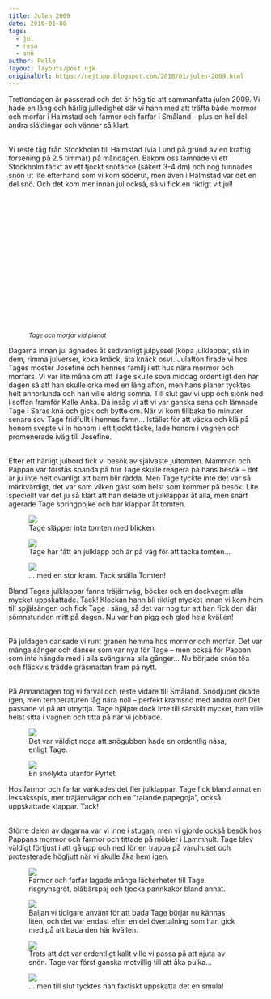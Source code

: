 ```yaml
---
title: Julen 2009
date: 2010-01-06
tags: 
  - jul
  - resa
  - snö	
author: Pelle
layout: layouts/post.njk
originalUrl: https://nejtupp.blogspot.com/2010/01/julen-2009.html
---
```


Trettondagen är passerad och det är hög tid att sammanfatta julen 2009. Vi hade en lång och härlig julledighet där vi hann med att träffa både mormor och morfar i Halmstad och farmor och farfar i Småland – plus en hel del andra släktingar och vänner så klart.
<br><br>

Vi reste tåg från Stockholm till Halmstad (via Lund på grund av en kraftig försening på 2.5 timmar) på måndagen. Bakom oss lämnade vi ett Stockholm täckt av ett tjockt snötäcke (säkert 3-4 dm) och nog tunnades snön ut lite efterhand som vi kom söderut, men även i Halmstad var det en del snö. Och det kom mer innan jul också, så vi fick en riktigt vit jul!

<!-- FIXME: video -->
<figure>
	<object id="BLOG_video-eafa79c796259b85" class="BLOG_video_class" contentid="eafa79c796259b85" height="266" width="320"></object><span style="font-size:85%;"><br><span style="font-style: italic;">Tage och morfar vid pianot</figcaption>
</figure>

Dagarna innan jul ägnades åt sedvanligt julpyssel (köpa julklappar, slå in dem, rimma julverser, koka knäck, äta knäck osv). Julafton firade vi hos Tages moster Josefine och hennes familj i ett hus nära mormor och morfars. Vi var lite måna om att Tage skulle sova middag ordentligt den här dagen så att han skulle orka med en lång afton, men hans planer tycktes helt annorlunda och han ville aldrig somna. Till slut gav vi upp och sjönk ned i soffan framför Kalle Anka. Då insåg vi att vi var ganska sena och lämnade Tage i Saras knä och gick och bytte om. När vi kom tillbaka tio minuter senare sov Tage fridfullt i hennes famn... Istället för att väcka och klä på honom svepte vi in honom i ett tjockt täcke, lade honom i vagnen och promenerade iväg till Josefine.
<br><br>

Efter ett härligt julbord fick vi besök av självaste jultomten. Mamman och Pappan var förstås spända på hur Tage skulle reagera på hans besök – det är ju inte helt ovanligt att barn blir rädda. Men Tage tyckte inte det var så märkvärdigt, det var som vilken gäst som helst som kommer på besök. Lite speciellt var det ju så klart att han delade ut julklappar åt alla, men snart agerade Tage springpojke och bar klappar åt tomten.

<figure>
	<img src="../../../img/2010/01/_MG_9673_1024pix.jpg"><br>
	<figcaption>Tage släpper inte tomten med blicken.</figcaption>
</figure>

<figure>
	<img src="../../../img/2010/01/_MG_9679_1024pix.jpg">
	<figcaption>Tage har fått en julklapp och är på väg för att tacka tomten...</figcaption>
</figure>

<figure>
	<img src="../../../img/2010/01/_MG_9682_1024pix.jpg">
	<figcaption>... med en stor kram. Tack snälla Tomten!</figcaption>
</figure>

Bland Tages julklappar fanns träjärnväg, böcker och en dockvagn: alla mycket uppskattade. Tack! Klockan hann bli riktigt mycket innan vi kom hem till spjälsängen och fick Tage i säng, så det var nog tur att han fick den där sömnstunden mitt på dagen. Nu var han pigg och glad hela kvällen!
<br><br>

På juldagen dansade vi runt granen hemma hos mormor och morfar. Det var många sånger och danser som var nya för Tage – men också för Pappan som inte hängde med i alla svängarna alla gånger... Nu började snön töa och fläckvis trädde gräsmattan fram på nytt.
<br><br>

På Annandagen tog vi farväl och reste vidare till Småland. Snödjupet ökade igen, men temperaturen låg nära noll – perfekt kramsnö med andra ord! Det passade vi på att utnyttja. Tage hjälpte dock inte till särskilt mycket, han ville helst sitta i vagnen och titta på när vi jobbade.

<figure>
	<img src="../../../img/2010/01/_MG_9713_1024pix.jpg">
	<figcaption>Det var väldigt noga att snögubben hade en ordentlig näsa, enligt Tage.</figcaption>
</figure>

<figure>
	<img src="../../../img/2010/01/_MG_9717_1024pix.jpg">
	<figcaption>En snölykta utanför Pyrtet.</figcaption>
</figure>

Hos farmor och farfar vankades det fler julklappar. Tage fick bland annat en leksaksspis, mer träjärnvägar och en "talande papegoja", också uppskattade klappar. Tack!
<br><br>

Större delen av dagarna var vi inne i stugan, men vi gjorde också besök hos Pappans mormor och farmor och tittade på möbler i Lammhult. Tage blev väldigt förtjust i att gå upp och ned för en trappa på varuhuset och protesterade högljutt när vi skulle åka hem igen.

<figure>
	<img src="../../../img/2010/01/_MG_9795_1024pix.jpg">
	<figcaption>Farmor och farfar lagade många läckerheter till Tage: risgrynsgröt, blåbärspaj och tjocka pannkakor bland annat.</figcaption>
</figure>

<figure>
	<img src="../../../img/2010/01/_MG_9750_1024pix.jpg">
	<figcaption>Baljan vi tidigare använt för att bada Tage börjar nu kännas liten, och det var endast efter en del övertalning som han gick med på att bada den här kvällen.</figcaption>
</figure>

<figure>
	<img src="../../../img/2010/01/_MG_9848_1024pix.jpg">
	<figcaption>Trots att det var ordentligt kallt ville vi passa på att njuta av snön. Tage var först ganska motvillig till att åka pulka...</figcaption>
</figure>

<figure>
	<img src="../../../img/2010/01/_MG_9858_1024pix.jpg">
	<figcaption>... men till slut tycktes han faktiskt uppskatta det en smula!</figcaption>
</figure>
